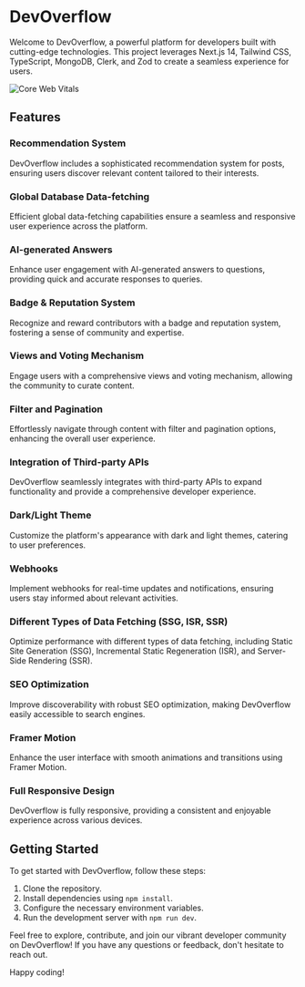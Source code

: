 # DevOverflow

Welcome to DevOverflow, a powerful platform for developers built with cutting-edge technologies. This project leverages Next.js 14, Tailwind CSS, TypeScript, MongoDB, Clerk, and Zod to create a seamless experience for users.

![Core Web Vitals](relative%20path/to/CoreWebVitals.png?raw=true "Core Web Vitals")

## Features

### Recommendation System
DevOverflow includes a sophisticated recommendation system for posts, ensuring users discover relevant content tailored to their interests.

### Global Database Data-fetching
Efficient global data-fetching capabilities ensure a seamless and responsive user experience across the platform.

### AI-generated Answers
Enhance user engagement with AI-generated answers to questions, providing quick and accurate responses to queries.

### Badge & Reputation System
Recognize and reward contributors with a badge and reputation system, fostering a sense of community and expertise.

### Views and Voting Mechanism
Engage users with a comprehensive views and voting mechanism, allowing the community to curate content.

### Filter and Pagination
Effortlessly navigate through content with filter and pagination options, enhancing the overall user experience.

### Integration of Third-party APIs
DevOverflow seamlessly integrates with third-party APIs to expand functionality and provide a comprehensive developer experience.

### Dark/Light Theme
Customize the platform's appearance with dark and light themes, catering to user preferences.

### Webhooks
Implement webhooks for real-time updates and notifications, ensuring users stay informed about relevant activities.

### Different Types of Data Fetching (SSG, ISR, SSR)
Optimize performance with different types of data fetching, including Static Site Generation (SSG), Incremental Static Regeneration (ISR), and Server-Side Rendering (SSR).

### SEO Optimization
Improve discoverability with robust SEO optimization, making DevOverflow easily accessible to search engines.

### Framer Motion
Enhance the user interface with smooth animations and transitions using Framer Motion.

### Full Responsive Design
DevOverflow is fully responsive, providing a consistent and enjoyable experience across various devices.

## Getting Started
To get started with DevOverflow, follow these steps:

1. Clone the repository.
2. Install dependencies using `npm install`.
3. Configure the necessary environment variables.
4. Run the development server with `npm run dev`.

Feel free to explore, contribute, and join our vibrant developer community on DevOverflow! If you have any questions or feedback, don't hesitate to reach out.

Happy coding!
